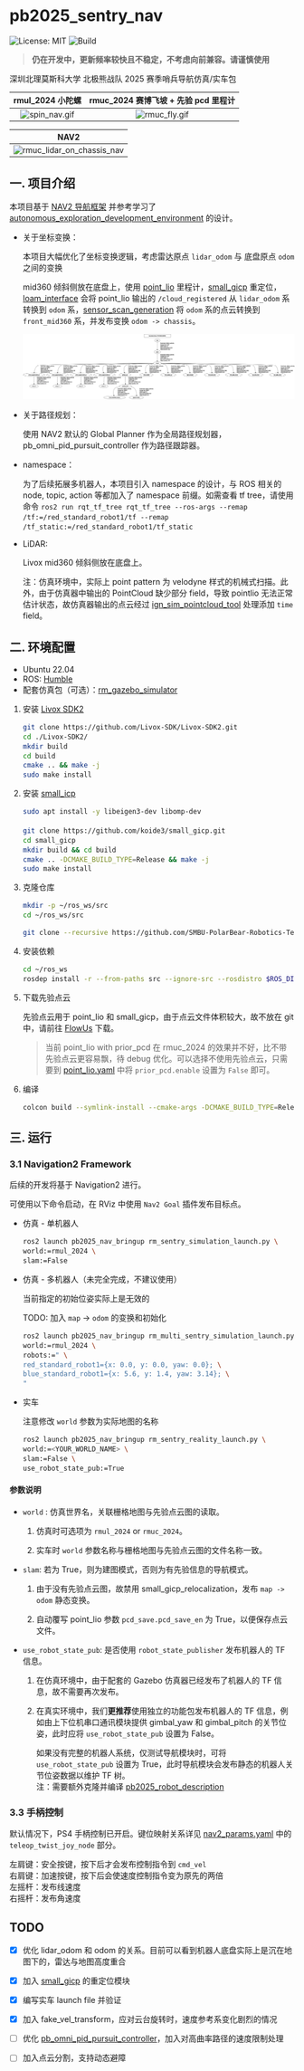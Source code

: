 # pb2025_sentry_nav

![License: MIT](https://img.shields.io/badge/License-MIT-blue.svg)
![Build](https://github.com/SMBU-PolarBear-Robotics-Team/pb2025_sentry_nav/actions/workflows/ci.yml/badge.svg)

> **仍在开发中，更新频率较快且不稳定，不考虑向前兼容。请谨慎使用**

深圳北理莫斯科大学 北极熊战队 2025 赛季哨兵导航仿真/实车包

| rmul_2024 小陀螺 | rmuc_2024 赛博飞坡 + 先验 pcd 里程计 |
|:-----------------:|:--------------:|
|![spin_nav.gif](https://raw.githubusercontent.com/LihanChen2004/picx-images-hosting/master/spin_nav.1ove3nw63o.gif)|![rmuc_fly.gif](https://raw.githubusercontent.com/LihanChen2004/picx-images-hosting/master/rmuc_fly_image.1aoyoashvj.gif)|

| NAV2 |
|:-------------:|
|![rmuc_lidar_on_chassis_nav](https://raw.githubusercontent.com/LihanChen2004/picx-images-hosting/master/rmuc_lidar_on_chassis_nav.77dkx6qbll.gif)|

## 一. 项目介绍

本项目基于 [NAV2 导航框架](https://github.com/ros-navigation/navigation2) 并参考学习了 [autonomous_exploration_development_environment](https://github.com/HongbiaoZ/autonomous_exploration_development_environment/tree/humble) 的设计。

- 关于坐标变换：

    本项目大幅优化了坐标变换逻辑，考虑雷达原点 `lidar_odom` 与 底盘原点 `odom` 之间的变换

    mid360 倾斜侧放在底盘上，使用 [point_lio](https://github.com/SMBU-PolarBear-Robotics-Team/point_lio/tree/RM2025_SMBU_auto_sentry) 里程计，[small_gicp](https://github.com/SMBU-PolarBear-Robotics-Team/small_gicp_relocalization) 重定位，[loam_interface](./loam_interface/) 会将 point_lio 输出的 `/cloud_registered` 从 `lidar_odom` 系转换到 `odom` 系，[sensor_scan_generation](./sensor_scan_generation/) 将 `odom` 系的点云转换到 `front_mid360` 系，并发布变换 `odom -> chassis`。

    ![frames_2024_11_16](https://raw.githubusercontent.com/LihanChen2004/picx-images-hosting/master/frames_2024_11_16.6f0pffsux6.webp)

- 关于路径规划：

    使用 NAV2 默认的 Global Planner 作为全局路径规划器，pb_omni_pid_pursuit_controller 作为路径跟踪器。

- namespace：

    为了后续拓展多机器人，本项目引入 namespace 的设计，与 ROS 相关的node, topic, action 等都加入了 namespace 前缀。如需查看 tf tree，请使用命令 `ros2 run rqt_tf_tree rqt_tf_tree --ros-args --remap /tf:=/red_standard_robot1/tf --remap /tf_static:=/red_standard_robot1/tf_static`

- LiDAR:

    Livox mid360 倾斜侧放在底盘上。

    注：仿真环境中，实际上 point pattern 为 velodyne 样式的机械式扫描。此外，由于仿真器中输出的 PointCloud 缺少部分 field，导致 pointlio 无法正常估计状态，故仿真器输出的点云经过 [ign_sim_pointcloud_tool](./ign_sim_pointcloud_tool/) 处理添加 `time` field。

## 二. 环境配置

- Ubuntu 22.04
- ROS: [Humble](https://docs.ros.org/en/humble/Installation/Ubuntu-Install-Debs.html)
- 配套仿真包（可选）：[rm_gazebo_simulator](https://github.com/SMBU-PolarBear-Robotics-Team/rmul24_gazebo_simulator)

1. 安装 [Livox SDK2](https://github.com/Livox-SDK/Livox-SDK2)

    ```sh
    git clone https://github.com/Livox-SDK/Livox-SDK2.git
    cd ./Livox-SDK2/
    mkdir build
    cd build
    cmake .. && make -j
    sudo make install
    ```

2. 安装 [small_icp](https://github.com/koide3/small_gicp)

    ```zsh
    sudo apt install -y libeigen3-dev libomp-dev

    git clone https://github.com/koide3/small_gicp.git
    cd small_gicp
    mkdir build && cd build
    cmake .. -DCMAKE_BUILD_TYPE=Release && make -j
    sudo make install
    ```

3. 克隆仓库

    ```zsh
    mkdir -p ~/ros_ws/src
    cd ~/ros_ws/src
    ```

    ```zsh
    git clone --recursive https://github.com/SMBU-PolarBear-Robotics-Team/pb2025_sentry_nav.git
    ```

4. 安装依赖

    ```zsh
    cd ~/ros_ws
    rosdep install -r --from-paths src --ignore-src --rosdistro $ROS_DISTRO -y
    ```

5. 下载先验点云

    先验点云用于 point_lio 和 small_gicp，由于点云文件体积较大，故不放在 git 中，请前往 [FlowUs](https://flowus.cn/lihanchen/share/87f81771-fc0c-4e09-a768-db01f4c136f4?code=4PP1RS) 下载。

    > 当前 point_lio with prior_pcd 在 rmuc_2024 的效果并不好，比不带先验点云更容易飘，待 debug 优化。可以选择不使用先验点云，只需要到 [point_lio.yaml](./pb2025_nav_bringup/config/simulation/point_lio.yaml) 中将 `prior_pcd.enable` 设置为 `False` 即可。

6. 编译

    ```zsh
    colcon build --symlink-install --cmake-args -DCMAKE_BUILD_TYPE=Release
    ```

## 三. 运行

### 3.1 Navigation2 Framework

后续的开发将基于 Navigation2 进行。

可使用以下命令启动，在 RViz 中使用 `Nav2 Goal` 插件发布目标点。

- 仿真 - 单机器人

    ```zsh
    ros2 launch pb2025_nav_bringup rm_sentry_simulation_launch.py \
    world:=rmul_2024 \
    slam:=False
    ```

- 仿真 - 多机器人（未完全完成，不建议使用）

    当前指定的初始位姿实际上是无效的

    TODO: 加入 `map` -> `odom` 的变换和初始化

    ```zsh
    ros2 launch pb2025_nav_bringup rm_multi_sentry_simulation_launch.py \
    world:=rmul_2024 \
    robots:=" \
    red_standard_robot1={x: 0.0, y: 0.0, yaw: 0.0}; \
    blue_standard_robot1={x: 5.6, y: 1.4, yaw: 3.14}; \
    "
    ```

- 实车

    注意修改 `world` 参数为实际地图的名称

    ```zsh
    ros2 launch pb2025_nav_bringup rm_sentry_reality_launch.py \
    world:=<YOUR_WORLD_NAME> \
    slam:=False \
    use_robot_state_pub:=True
    ```

#### 参数说明

- `world` : 仿真世界名，关联栅格地图与先验点云图的读取。

    1. 仿真时可选项为 `rmul_2024` or `rmuc_2024`。

    2. 实车时 `world` 参数名称与栅格地图与先验点云图的文件名称一致。

- `slam`: 若为 True，则为建图模式，否则为有先验信息的导航模式。

    1. 由于没有先验点云图，故禁用 small_gicp_relocalization，发布 `map -> odom` 静态变换。

    2. 自动覆写 point_lio 参数 `pcd_save.pcd_save_en` 为 True，以便保存点云文件。

- `use_robot_state_pub`: 是否使用 `robot_state_publisher` 发布机器人的 TF 信息。

    1. 在仿真环境中，由于配套的 Gazebo 仿真器已经发布了机器人的 TF 信息，故不需要再次发布。

    2. 在真实环境中，我们**更推荐**使用独立的功能包发布机器人的 TF 信息，例如由上下位机串口通讯模块提供 gimbal_yaw 和 gimbal_pitch 的关节位姿，此时应将 `use_robot_state_pub` 设置为 False。

        如果没有完整的机器人系统，仅测试导航模块时，可将 `use_robot_state_pub` 设置为 True，此时导航模块会发布静态的机器人关节位姿数据以维护 TF 树。  
        注：需要额外克隆并编译 [pb2025_robot_description](https://github.com/SMBU-PolarBear-Robotics-Team/pb2025_robot_description.git)

### 3.3 手柄控制

默认情况下，PS4 手柄控制已开启。键位映射关系详见 [nav2_params.yaml](./pb2025_nav_bringup/config/simulation/nav2_params.yaml) 中的 `teleop_twist_joy_node` 部分。

左肩键：安全按键，按下后才会发布控制指令到 `cmd_vel`  
右肩键：加速按键，按下后会使速度控制指令变为原先的两倍  
左摇杆：发布线速度  
右摇杆：发布角速度

## TODO

- [x] 优化 lidar_odom 和 odom 的关系。目前可以看到机器人底盘实际上是沉在地图下的，雷达与地图高度重合

- [x] 加入 [small_gicp](https://github.com/koide3/small_gicp) 的重定位模块

- [x] 编写实车 launch file 并验证

- [x] 加入 fake_vel_transform，应对云台旋转时，速度参考系变化剧烈的情况

- [ ] 优化 [pb_omni_pid_pursuit_controller](https://github.com/SMBU-PolarBear-Robotics-Team/pb_omni_pid_pursuit_controller)，加入对高曲率路径的速度限制处理

- [ ] 加入点云分割，支持动态避障
